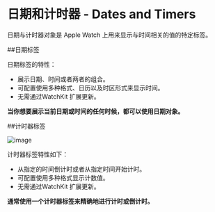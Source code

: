 # 日期和计时器 - Dates and Timers 

日期与计时器对象是 Apple Watch 上用来显示与时间相关的值的特定标签。

##日期标签

日期标签的特性：
* 展示日期、时间或者两者的组合。
* 可配置使用多种格式、日历以及时区形式来显示时间。
* 无需通过WatchKit 扩展更新。

**当你想要展示当前日期或时间的任何时候，都可以使用日期对象。**

##计时器标签

![image](../images/timer_labels_2x.png)

计时器标签特性如下：
* 从指定的时间倒计时或者从指定时间开始计时。
* 可配置使用多种格式显示计数值。
* 无需通过WatchKit 扩展更新。

**通常使用一个计时器标签来精确地进行计时或倒计时。**



